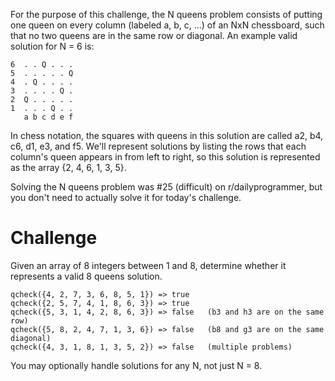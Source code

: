 For the purpose of this challenge, the N queens problem consists of putting one queen on every column (labeled a, b, c, ...) of an NxN chessboard, such that no two queens are in the same row or diagonal. An example valid solution for N = 6 is:

```
6  . . Q . . .
5  . . . . . Q
4  . Q . . . .
3  . . . . Q .
2  Q . . . . .
1  . . . Q . .
   a b c d e f
```

In chess notation, the squares with queens in this solution are called a2, b4, c6, d1, e3, and f5. We'll represent solutions by listing the rows that each column's queen appears in from left to right, so this solution is represented as the array {2, 4, 6, 1, 3, 5}.

Solving the N queens problem was #25 (difficult) on r/dailyprogrammer, but you don't need to actually solve it for today's challenge.

# Challenge

Given an array of 8 integers between 1 and 8, determine whether it represents a valid 8 queens solution.

```
qcheck({4, 2, 7, 3, 6, 8, 5, 1}) => true
qcheck({2, 5, 7, 4, 1, 8, 6, 3}) => true
qcheck({5, 3, 1, 4, 2, 8, 6, 3}) => false   (b3 and h3 are on the same row)
qcheck({5, 8, 2, 4, 7, 1, 3, 6}) => false   (b8 and g3 are on the same diagonal)
qcheck({4, 3, 1, 8, 1, 3, 5, 2}) => false   (multiple problems)
```

You may optionally handle solutions for any N, not just N = 8.

